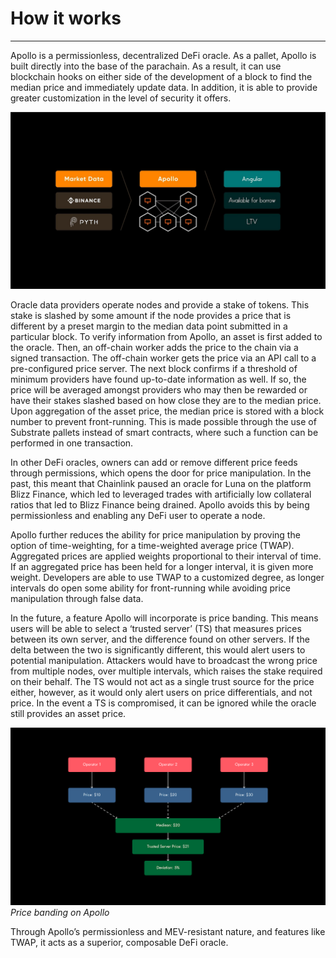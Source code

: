 # How it works

---

Apollo is a permissionless, decentralized DeFi oracle. As a pallet, Apollo is built directly into the base of the parachain. As a result, it can use blockchain hooks on either side of the development of a block to find the median price and immediately update data. In addition, it is able to provide greater customization in the level of security it offers.


![apollo_architecture](./apollo-architecture.png)


Oracle data providers operate nodes and provide a stake of tokens. This stake is slashed by some amount if the node provides a price that is different by a preset margin to the median data point submitted in a particular block. To verify information from Apollo, an asset is first added to the oracle. Then, an off-chain worker adds the price to the chain via a signed transaction. The off-chain worker gets the price via an API call to a pre-configured price server. The next block confirms if a threshold of minimum providers have found up-to-date information as well. If so, the price will be averaged amongst providers who may then be rewarded or have their stakes slashed based on how close they are to the median price. Upon aggregation of the asset price, the median price is stored with a block number to prevent front-running. This is made possible through the use of Substrate pallets instead of smart contracts, where such a function can be performed in one transaction.

In other DeFi oracles, owners can add or remove different price feeds through permissions, which opens the door for price manipulation. In the past, this meant that Chainlink paused an oracle for Luna on the platform Blizz Finance, which led to leveraged trades with artificially low collateral ratios that led to Blizz Finance being drained. Apollo avoids this by being permissionless and enabling any DeFi user to operate a node.

Apollo further reduces the ability for price manipulation by proving the option of time-weighting, for a time-weighted average price (TWAP). Aggregated prices are applied weights proportional to their interval of time. If an aggregated price has been held for a longer interval, it is given more weight. Developers are able to use TWAP to a customized degree, as longer intervals do open some ability for front-running while avoiding price manipulation through false data. 

In the future, a feature Apollo will incorporate is price banding. This means users will be able to select a ‘trusted server’ (TS) that measures prices between its own server, and the difference found on other servers. If the delta between the two is significantly different, this would alert users to potential manipulation. Attackers would have to broadcast the wrong price from multiple nodes, over multiple intervals, which raises the stake required on their behalf. The TS would not act as a single trust source for the price either, however, as it would only alert users on price differentials, and not price. In the event a TS is compromised, it can be ignored while the oracle still provides an asset price.


![price_bonding_apollo](./price-bonding-apollo.png)
_Price banding on Apollo_


Through Apollo’s permissionless and MEV-resistant nature, and features like TWAP, it acts as a superior, composable DeFi oracle.
